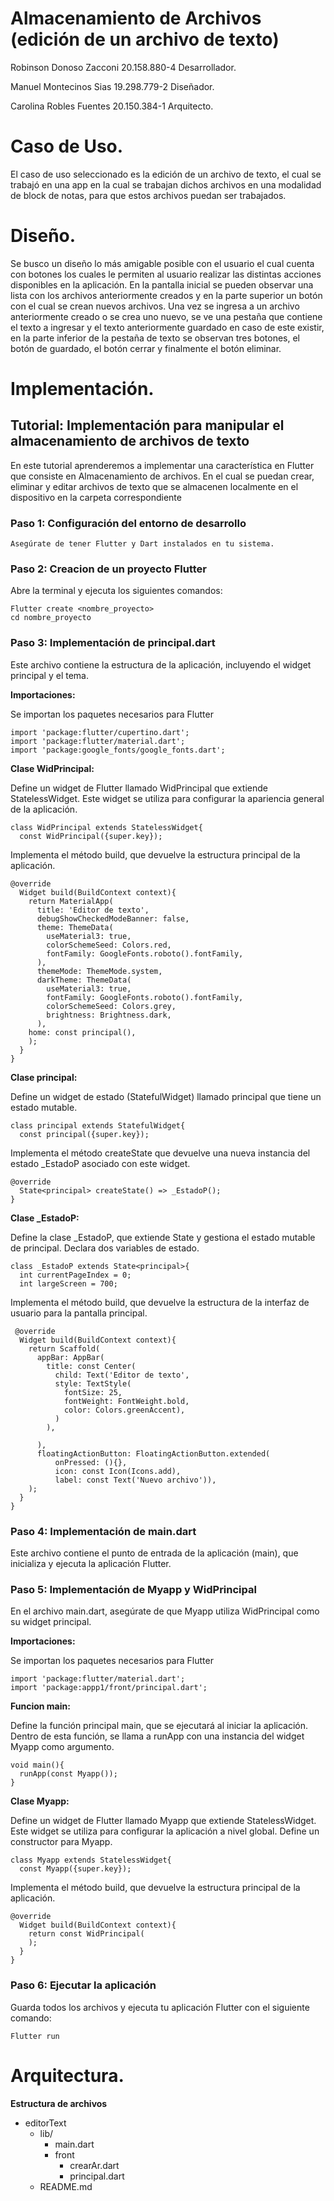 # Almacenamiento de Archivos (edición de un archivo de texto)

Robinson Donoso Zacconi 20.158.880-4 Desarrollador.

Manuel Montecinos Sias 19.298.779-2 Diseñador.

Carolina Robles Fuentes 20.150.384-1 Arquitecto.

# Caso de Uso.

El caso de uso seleccionado es la edición de un archivo de texto,
el cual se trabajó en una app en la cual se trabajan dichos archivos en una modalidad de block de notas, 
para que estos archivos puedan ser trabajados.

# Diseño.

Se busco un diseño lo más amigable posible con el usuario el cual cuenta con botones los cuales le permiten al usuario 
realizar las distintas acciones disponibles en la aplicación. En la pantalla inicial se pueden observar una lista con los
archivos anteriormente creados y en la parte superior un botón con el cual se crean nuevos archivos. Una vez se ingresa a un
archivo anteriormente creado o se crea uno nuevo, se ve una pestaña que contiene el texto a ingresar y el texto anteriormente
guardado en caso de este existir, en la parte inferior de la pestaña de texto se observan tres botones, el botón de guardado,
el botón cerrar y finalmente el botón eliminar.


# Implementación.

## Tutorial: Implementación para manipular el almacenamiento de archivos de texto

En este tutorial aprenderemos a implementar una característica en Flutter que consiste en Almacenamiento de archivos.
En el cual se puedan crear, eliminar y editar archivos de texto que se almacenen localmente en el dispositivo en la
carpeta correspondiente

### Paso 1: Configuración del entorno de desarrollo 

`Asegúrate de tener Flutter y Dart instalados en tu sistema.`

### Paso 2: Creacion de un proyecto Flutter

Abre la terminal y ejecuta los siguientes comandos:
```
Flutter create <nombre_proyecto>
cd nombre_proyecto
```

### Paso 3: Implementación de principal.dart

Este archivo contiene la estructura de la aplicación, incluyendo el widget principal y el tema.

**Importaciones:**

Se importan los paquetes necesarios para Flutter
```
import 'package:flutter/cupertino.dart';
import 'package:flutter/material.dart';
import 'package:google_fonts/google_fonts.dart';
```

**Clase WidPrincipal:**


Define un widget de Flutter llamado WidPrincipal que extiende StatelessWidget.
Este widget se utiliza para configurar la apariencia general de la aplicación.
```
class WidPrincipal extends StatelessWidget{
  const WidPrincipal({super.key});
```

Implementa el método build, que devuelve la estructura principal de la aplicación.

```
@override
  Widget build(BuildContext context){
    return MaterialApp(
      title: 'Editor de texto',
      debugShowCheckedModeBanner: false,
      theme: ThemeData(
        useMaterial3: true,
        colorSchemeSeed: Colors.red,
        fontFamily: GoogleFonts.roboto().fontFamily,
      ),
      themeMode: ThemeMode.system,
      darkTheme: ThemeData(
        useMaterial3: true,
        fontFamily: GoogleFonts.roboto().fontFamily,
        colorSchemeSeed: Colors.grey,
        brightness: Brightness.dark,
      ),
    home: const principal(),
    );
  }
}
```

**Clase principal:**


Define un widget de estado (StatefulWidget) llamado principal que tiene un estado mutable.

```
class principal extends StatefulWidget{
  const principal({super.key});
```

Implementa el método createState que devuelve una nueva instancia del estado _EstadoP asociado con este widget.

```
@override
  State<principal> createState() => _EstadoP();
}
```

**Clase _EstadoP:**


Define la clase _EstadoP, que extiende State y gestiona el estado mutable de principal. Declara dos variables de estado.

```
class _EstadoP extends State<principal>{
  int currentPageIndex = 0;
  int largeScreen = 700;
```
Implementa el método build, que devuelve la estructura de la interfaz de usuario para la pantalla principal.

```
 @override
  Widget build(BuildContext context){
    return Scaffold(
      appBar: AppBar(
        title: const Center(
          child: Text('Editor de texto',
          style: TextStyle(
            fontSize: 25,
            fontWeight: FontWeight.bold,
            color: Colors.greenAccent),
          )
        ),

      ),
      floatingActionButton: FloatingActionButton.extended(
          onPressed: (){},
          icon: const Icon(Icons.add),
          label: const Text('Nuevo archivo')),
    );
  }
}
```

### Paso 4: Implementación de main.dart

Este archivo contiene el punto de entrada de la aplicación (main), que inicializa y ejecuta la aplicación Flutter.

### Paso 5: Implementación de Myapp y WidPrincipal

En el archivo main.dart, asegúrate de que Myapp utiliza WidPrincipal como su widget principal.

**Importaciones:**

Se importan los paquetes necesarios para Flutter

```
import 'package:flutter/material.dart';
import 'package:appp1/front/principal.dart';
```

**Funcion main:**


Define la función principal main, que se ejecutará al iniciar la aplicación. Dentro de esta función, se llama a runApp con una instancia del widget Myapp como argumento.
```
void main(){
  runApp(const Myapp());
}
```
**Clase Myapp:**


Define un widget de Flutter llamado Myapp que extiende StatelessWidget. Este widget se utiliza para configurar la aplicación a nivel global. Define un constructor para Myapp.

```
class Myapp extends StatelessWidget{
  const Myapp({super.key});
```

Implementa el método build, que devuelve la estructura principal de la aplicación.

```
@override
  Widget build(BuildContext context){
    return const WidPrincipal(
    );
  }
}
```


### Paso 6: Ejecutar la aplicación

Guarda todos los archivos y ejecuta tu aplicación Flutter con el siguiente comando:
```
Flutter run
```


# Arquitectura.

**Estructura de archivos**

- editorText
  - lib/
    - main.dart
    - front
      - crearAr.dart
      - principal.dart
  - README.md  

